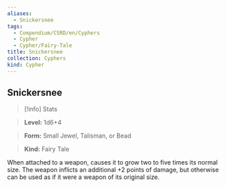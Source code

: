 ```yaml
---
aliases:
  - Snickersnee
tags:
  - Compendium/CSRD/en/Cyphers
  - Cypher
  - Cypher/Fairy-Tale
title: Snickersnee
collection: Cyphers
kind: Cypher
---
```

## Snickersnee    
>[!info] Stats    
> **Level:** 1d6+4    
> **Form:** Small Jewel, Talisman, or Bead    
> **Kind:** Fairy Tale  
    
When attached to a weapon, causes it to grow two to five times its normal size. The weapon inflicts an additional +2 points of damage, but otherwise can be used as if it were a weapon of its original size.